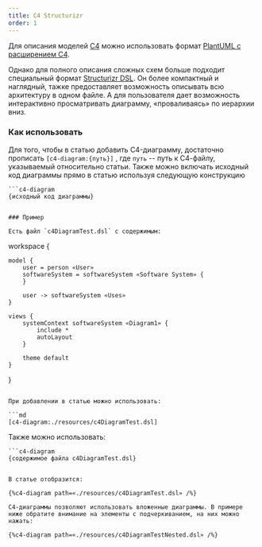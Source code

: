 ```yaml
---
title: C4 Structurizr
order: 1
---
```

Для описания моделей [C4](https://c4model.com/) можно использовать формат [PlantUML с расширением C4](https://github.com/plantuml-stdlib/C4-PlantUML).

Однако для полного описания сложных схем больше подходит специальный формат [Structurizr DSL](https://structurizr.com/). Он более компактный и наглядный, тажке предоставляет возможность описывать всю архитектуру в одном файле. А для пользователя дает возможность интерактивно просматривать диаграмму, «проваливаясь» по иерархии вниз.

### Как использовать

Для того, чтобы в статью добавить C4-диаграмму, достаточно прописать `[c4-diagram:{путь}]` , где `путь` -- путь к С4-файлу, указываемый относительно статьи.
Также можно включать исходный код диаграммы прямо в статью используя следующую конструкцию

```
```c4-diagram
{исходный код диаграммы}
```

```

### Пример

Есть файл `c4DiagramTest.dsl` с содержимым:
```

workspace {

```
model {
    user = person «User»
    softwareSystem = softwareSystem «Software System» {
    }

    user -> softwareSystem «Uses»
}

views {
    systemContext softwareSystem «Diagram1» {
        include *
        autoLayout
    }

    theme default
}
```

}

```

При добавлении в статью можно использовать:

```md
[c4-diagram:./resources/c4DiagramTest.dsl]
```

Также можно использовать:

```
```c4-diagram
{содержимое файла c4DiagramTest.dsl}
```

```

В статье отобразится:

{%c4-diagram path=«./resources/c4DiagramTest.dsl» /%}

C4-диаграммы позволяют использовать вложенные диаграммы. В примере ниже обратите внимание на элементы с подчеркиванием, на них можно нажать:

{%c4-diagram path=«./resources/c4DiagramTestNested.dsl» /%}
```